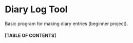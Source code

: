 # Diary Log Tool

Basic program for making diary entries (beginner project).

#### [TABLE OF CONTENTS]
